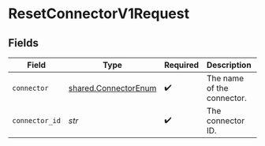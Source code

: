 # ResetConnectorV1Request


## Fields

| Field                                                        | Type                                                         | Required                                                     | Description                                                  | Example                                                      |
| ------------------------------------------------------------ | ------------------------------------------------------------ | ------------------------------------------------------------ | ------------------------------------------------------------ | ------------------------------------------------------------ |
| `connector`                                                  | [shared.ConnectorEnum](../../models/shared/connectorenum.md) | :heavy_check_mark:                                           | The name of the connector.                                   |                                                              |
| `connector_id`                                               | *str*                                                        | :heavy_check_mark:                                           | The connector ID.                                            | XXX                                                          |